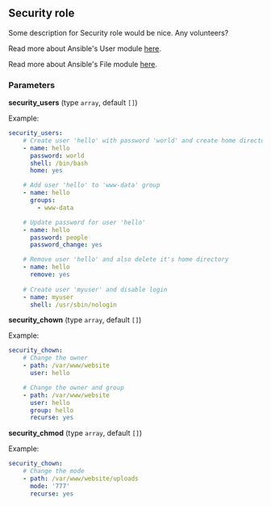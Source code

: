 ## Security role

Some description for Security role would be nice. Any volunteers?
  
Read more about Ansible's User module [here](https://docs.ansible.com/ansible/latest/modules/user_module.html).

Read more about Ansible's File module [here](https://docs.ansible.com/ansible/latest/modules/file_module.html).

### Parameters

**security_users** (type `array`, default `[]`)

Example:
```yaml
security_users:
    # Create user 'hello' with password 'world' and create home directory
    - name: hello
      password: world
      shell: /bin/bash
      home: yes

    # Add user 'hello' to 'www-data' group
    - name: hello
      groups:
        - www-data

    # Update password for user 'hello'
    - name: hello
      password: people
      password_change: yes

    # Remove user 'hello' and also delete it's home directory
    - name: hello
      remove: yes
    
    # Create user 'myuser' and disable login
    - name: myuser
      shell: /usr/sbin/nologin
```

**security_chown** (type `array`, default `[]`)

Example:
```yaml
security_chown:
    # Change the owner
    - path: /var/www/website
      user: hello

    # Change the owner and group
    - path: /var/www/website
      user: hello
      group: hello
      recurse: yes
```

**security_chmod** (type `array`, default `[]`)

Example:
```yaml
security_chown:
    # Change the mode
    - path: /var/www/website/uploads
      mode: '777'
      recurse: yes
```
